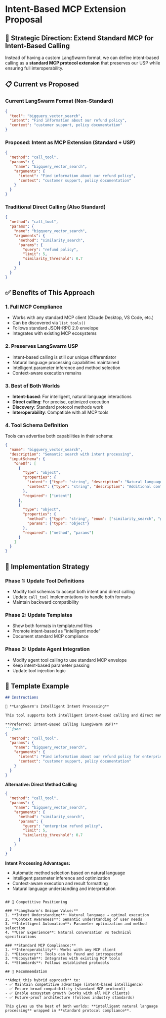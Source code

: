 # Intent-Based MCP Extension Proposal

## 🎯 Strategic Direction: Extend Standard MCP for Intent-Based Calling

Instead of having a custom LangSwarm format, we can define intent-based calling as a **standard MCP protocol extension** that preserves our USP while ensuring full interoperability.

## 📋 Current vs Proposed

### **Current LangSwarm Format (Non-Standard)**
```json
{
  "tool": "bigquery_vector_search",
  "intent": "Find information about our refund policy", 
  "context": "customer support, policy documentation"
}
```

### **Proposed: Intent as MCP Extension (Standard + USP)**
```json
{
  "method": "call_tool",
  "params": {
    "name": "bigquery_vector_search",
    "arguments": {
      "intent": "Find information about our refund policy",
      "context": "customer support, policy documentation"
    }
  }
}
```

### **Traditional Direct Calling (Also Standard)**
```json
{
  "method": "call_tool", 
  "params": {
    "name": "bigquery_vector_search",
    "arguments": {
      "method": "similarity_search",
      "params": {
        "query": "refund policy",
        "limit": 5,
        "similarity_threshold": 0.7
      }
    }
  }
}
```

## ✅ Benefits of This Approach

### **1. Full MCP Compliance**
- Works with any standard MCP client (Claude Desktop, VS Code, etc.)
- Can be discovered via `list_tools()`
- Follows standard JSON-RPC 2.0 envelope
- Integrates with existing MCP ecosystems

### **2. Preserves LangSwarm USP**
- Intent-based calling is still our unique differentiator
- Natural language processing capabilities maintained
- Intelligent parameter inference and method selection
- Context-aware execution remains

### **3. Best of Both Worlds**
- **Intent-based**: For intelligent, natural language interactions
- **Direct calling**: For precise, optimized execution
- **Discovery**: Standard protocol methods work
- **Interoperability**: Compatible with all MCP tools

### **4. Tool Schema Definition**
Tools can advertise both capabilities in their schema:

```json
{
  "name": "bigquery_vector_search",
  "description": "Semantic search with intent processing",
  "inputSchema": {
    "oneOf": [
      {
        "type": "object",
        "properties": {
          "intent": {"type": "string", "description": "Natural language intent"},
          "context": {"type": "string", "description": "Additional context"}
        },
        "required": ["intent"]
      },
      {
        "type": "object", 
        "properties": {
          "method": {"type": "string", "enum": ["similarity_search", "get_content"]},
          "params": {"type": "object"}
        },
        "required": ["method", "params"]
      }
    ]
  }
}
```

## 🔧 Implementation Strategy

### **Phase 1: Update Tool Definitions**
- Modify tool schemas to accept both intent and direct calling
- Update `call_tool` implementations to handle both formats
- Maintain backward compatibility

### **Phase 2: Update Templates**
- Show both formats in template.md files
- Promote intent-based as "intelligent mode"
- Document standard MCP compliance

### **Phase 3: Update Agent Integration**
- Modify agent tool calling to use standard MCP envelope
- Keep intent-based parameter passing
- Update tool injection logic

## 📝 Template Example

```markdown
## Instructions

🎯 **LangSwarm's Intelligent Intent Processing**

This tool supports both intelligent intent-based calling and direct method execution within the standard MCP protocol.

**Preferred: Intent-Based Calling (LangSwarm USP)**
```json
{
  "method": "call_tool",
  "params": {
    "name": "bigquery_vector_search",
    "arguments": {
      "intent": "Find information about our refund policy for enterprise customers",
      "context": "customer support, policy documentation"
    }
  }
}
```

**Alternative: Direct Method Calling**
```json
{
  "method": "call_tool", 
  "params": {
    "name": "bigquery_vector_search",
    "arguments": {
      "method": "similarity_search",
      "params": {
        "query": "enterprise refund policy",
        "limit": 5,
        "similarity_threshold": 0.7
      }
    }
  }
}
```

**Intent Processing Advantages:**
- Automatic method selection based on natural language
- Intelligent parameter inference and optimization  
- Context-aware execution and result formatting
- Natural language understanding and interpretation
```

## 🎯 Competitive Positioning

### **LangSwarm's Unique Value:**
1. **Intent Understanding**: Natural language → optimal execution
2. **Context Awareness**: Semantic understanding of user needs
3. **Intelligent Automation**: Parameter optimization and method selection
4. **User Experience**: Natural conversation vs technical specifications

### **Standard MCP Compliance:**
1. **Interoperability**: Works with any MCP client
2. **Discovery**: Tools can be found and introspected
3. **Ecosystem**: Integrates with existing MCP tools
4. **Standards**: Follows established protocols

## 🚀 Recommendation

**Adopt this hybrid approach** to:
- ✅ Maintain competitive advantage (intent-based intelligence)
- ✅ Ensure broad compatibility (standard MCP protocol)  
- ✅ Enable ecosystem growth (works with all MCP clients)
- ✅ Future-proof architecture (follows industry standards)

This gives us the best of both worlds: **intelligent natural language processing** wrapped in **standard protocol compliance**.
